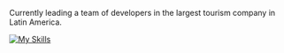 
Currently leading a team of developers in the largest tourism company in Latin America.

[![My Skills](https://skillicons.dev/icons?i=aws,bash,kubernetes,git,go,linux,laravel,rust,vim,gcp,react,spring,java,javascript,typescript,emacs)](https://skillicons.dev)
